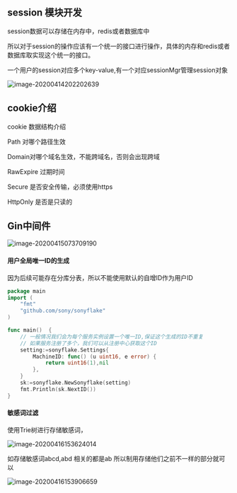 ## session 模块开发

session数据可以存储在内存中，redis或者数据库中

所以对于session的操作应该有一个统一的接口进行操作，具体的内存和redis或者数据库取实现这个统一的接口。

一个用户的session对应多个key-value,有一个对应sessionMgr管理session对象



![image-20200414202202639](C:\Users\18434\OneDrive\笔记\go\项目\image\问答系统\image-20200414202202639.png)

## cookie介绍

cookie 数据结构介绍

Path 对哪个路径生效

Domain对哪个域名生效，不能跨域名，否则会出现跨域

RawExpire 过期时间

Secure 是否安全传输，必须使用https

HttpOnly 是否是只读的

## Gin中间件

![image-20200415073709190](C:\Users\18434\OneDrive\笔记\go\项目\image\问答系统\image-20200415073709190.png)

#### 用户全局唯一ID的生成

因为后续可能存在分库分表，所以不能使用默认的自增ID作为用户ID

```go
package main
import (
	"fmt"
	"github.com/sony/sonyflake"
)

func main()  {
	// 一般情况我们会为每个服务实例设置一个唯一ID,保证这个生成的ID不重复
    // 如果服务注册了多个，我们可以从注册中心获取这个ID
	setting:=sonyflake.Settings{
		MachineID: func() (u uint16, e error) {
			return uint16(1),nil
		},
	}
	sk:=sonyflake.NewSonyflake(setting)
	fmt.Println(sk.NextID())
}
```

#### 敏感词过滤

使用Trie树进行存储敏感词，

![image-20200416153624014](C:\Users\18434\OneDrive\笔记\go\项目\image\问答系统\image-20200416153624014.png)

如存储敏感词abcd,abd 相关的都是ab 所以制用存储他们之前不一样的部分就可以

![image-20200416153906659](C:\Users\18434\OneDrive\笔记\go\项目\image\问答系统\image-20200416153906659.png)